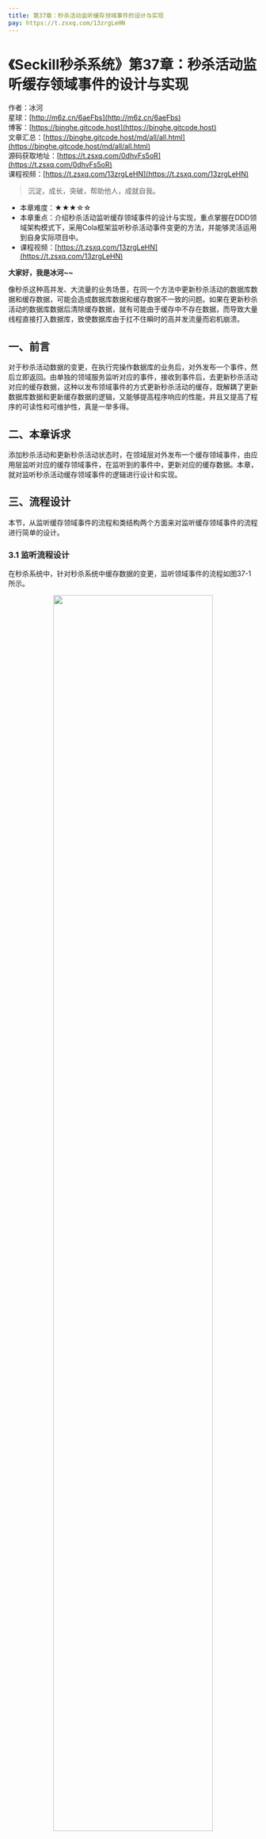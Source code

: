 ```yaml
---
title: 第37章：秒杀活动监听缓存领域事件的设计与实现
pay: https://t.zsxq.com/13zrgLeHN
---
```


# 《Seckill秒杀系统》第37章：秒杀活动监听缓存领域事件的设计与实现

作者：冰河
<br/>星球：[http://m6z.cn/6aeFbs](http://m6z.cn/6aeFbs)
<br/>博客：[https://binghe.gitcode.host](https://binghe.gitcode.host)
<br/>文章汇总：[https://binghe.gitcode.host/md/all/all.html](https://binghe.gitcode.host/md/all/all.html)
<br/>源码获取地址：[https://t.zsxq.com/0dhvFs5oR](https://t.zsxq.com/0dhvFs5oR)
<br/>课程视频：[https://t.zsxq.com/13zrgLeHN](https://t.zsxq.com/13zrgLeHN)

> 沉淀，成长，突破，帮助他人，成就自我。

* 本章难度：★★★☆☆
* 本章重点：介绍秒杀活动监听缓存领域事件的设计与实现，重点掌握在DDD领域架构模式下，采用Cola框架监听秒杀活动事件变更的方法，并能够灵活运用到自身实际项目中。
* 课程视频：[https://t.zsxq.com/13zrgLeHN](https://t.zsxq.com/13zrgLeHN)

**大家好，我是冰河~~**

像秒杀这种高并发、大流量的业务场景，在同一个方法中更新秒杀活动的数据库数据和缓存数据，可能会造成数据库数据和缓存数据不一致的问题。如果在更新秒杀活动的数据库数据后清除缓存数据，就有可能由于缓存中不存在数据，而导致大量线程直接打入数据库，致使数据库由于扛不住瞬时的高并发流量而宕机崩溃。

## 一、前言

对于秒杀活动数据的变更，在执行完操作数据库的业务后，对外发布一个事件，然后立即返回。由单独的领域服务监听对应的事件，接收到事件后，去更新秒杀活动对应的缓存数据，这种以发布领域事件的方式更新秒杀活动的缓存，既解耦了更新数据库数据和更新缓存数据的逻辑，又能够提高程序响应的性能，并且又提高了程序的可读性和可维护性，真是一举多得。

## 二、本章诉求

添加秒杀活动和更新秒杀活动状态时，在领域层对外发布一个缓存领域事件，由应用层监听对应的缓存领域事件，在监听到的事件中，更新对应的缓存数据。本章，就对监听秒杀活动缓存领域事件的逻辑进行设计和实现。

## 三、流程设计

本节，从监听缓存领域事件的流程和类结构两个方面来对监听缓存领域事件的流程进行简单的设计。

### 3.1 监听流程设计

在秒杀系统中，针对秒杀系统中缓存数据的变更，监听领域事件的流程如图37-1所示。

<div align="center">
    <img src="https://binghe.gitcode.host/images/project/seckill/scekill-2023-06-15-001.png?raw=true" width="80%">
    <br/>
</div>

可以看到，领域层将事件封装成对应的事件模型发布到Cola，应用层会监听Cola中的事件，并且接收对应的事件，接收到事件后同步活动列表和活动详情的缓存。

### 3.2 类结构设计

在秒杀系统中，监听缓存领域事件涉及到的类结构如图37-2所示。

## 查看完整文章

加入[冰河技术](http://m6z.cn/6aeFbs)知识星球，解锁完整技术文章与完整代码